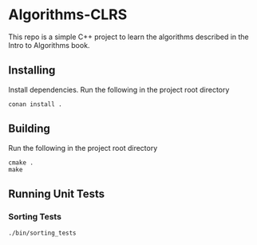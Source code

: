 # Algorithms-CLRS
This repo is a simple C++ project to learn the algorithms described in the Intro to Algorithms book.

## Installing
Install dependencies. Run the following in the project root directory

`conan install .`

## Building
Run the following in the project root directory

```
cmake .
make
```

## Running Unit Tests
### Sorting Tests
`./bin/sorting_tests`
